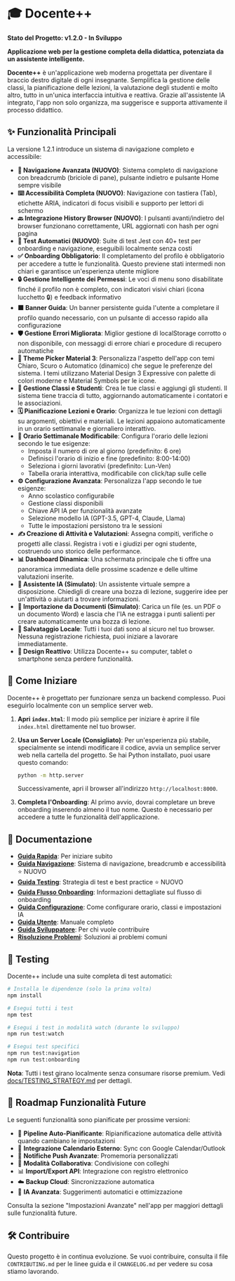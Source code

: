 # 🎓 Docente++

**Stato del Progetto: v1.2.0 - In Sviluppo**

**Applicazione web per la gestione completa della didattica, potenziata da un assistente intelligente.**

**Docente++** è un'applicazione web moderna progettata per diventare il braccio destro digitale di ogni insegnante. Semplifica la gestione delle classi, la pianificazione delle lezioni, la valutazione degli studenti e molto altro, tutto in un'unica interfaccia intuitiva e reattiva. Grazie all'assistente IA integrato, l'app non solo organizza, ma suggerisce e supporta attivamente il processo didattico.

## ✨ Funzionalità Principali

La versione 1.2.1 introduce un sistema di navigazione completo e accessibile:

- **🧭 Navigazione Avanzata (NUOVO)**: Sistema completo di navigazione con breadcrumb (briciole di pane), pulsante indietro e pulsante Home sempre visibile
- **⌨️ Accessibilità Completa (NUOVO)**: Navigazione con tastiera (Tab), etichette ARIA, indicatori di focus visibili e supporto per lettori di schermo
- **🔙 Integrazione History Browser (NUOVO)**: I pulsanti avanti/indietro del browser funzionano correttamente, URL aggiornati con hash per ogni pagina
- **🧪 Test Automatici (NUOVO)**: Suite di test Jest con 40+ test per onboarding e navigazione, eseguibili localmente senza costi
- **✅ Onboarding Obbligatorio**: Il completamento del profilo è obbligatorio per accedere a tutte le funzionalità. Questo previene stati intermedi non chiari e garantisce un'esperienza utente migliore
- **🔒 Gestione Intelligente dei Permessi**: Le voci di menu sono disabilitate finché il profilo non è completo, con indicatori visivi chiari (icona lucchetto 🔒) e feedback informativo
- **🟧 Banner Guida**: Un banner persistente guida l'utente a completare il profilo quando necessario, con un pulsante di accesso rapido alla configurazione
- **🛡️ Gestione Errori Migliorata**: Miglior gestione di localStorage corrotto o non disponibile, con messaggi di errore chiari e procedure di recupero automatiche
- **🎨 Theme Picker Material 3**: Personalizza l'aspetto dell'app con temi Chiaro, Scuro o Automatico (dinamico) che segue le preferenze del sistema. I temi utilizzano Material Design 3 Expressive con palette di colori moderne e Material Symbols per le icone.
- **🏫 Gestione Classi e Studenti**: Crea le tue classi e aggiungi gli studenti. Il sistema tiene traccia di tutto, aggiornando automaticamente i contatori e le associazioni.
- **🗓️ Pianificazione Lezioni e Orario**: Organizza le tue lezioni con dettagli su argomenti, obiettivi e materiali. Le lezioni appaiono automaticamente in un orario settimanale e giornaliero interattivo.
- **📅 Orario Settimanale Modificabile**: Configura l'orario delle lezioni secondo le tue esigenze:
  - Imposta il numero di ore al giorno (predefinito: 6 ore)
  - Definisci l'orario di inizio e fine (predefinito: 8:00-14:00)
  - Seleziona i giorni lavorativi (predefinito: Lun-Ven)
  - Tabella oraria interattiva, modificabile con click/tap sulle celle
- **⚙️ Configurazione Avanzata**: Personalizza l'app secondo le tue esigenze:
  - Anno scolastico configurabile
  - Gestione classi disponibili
  - Chiave API IA per funzionalità avanzate
  - Selezione modello IA (GPT-3.5, GPT-4, Claude, Llama)
  - Tutte le impostazioni persistono tra le sessioni
- **✍️ Creazione di Attività e Valutazioni**: Assegna compiti, verifiche o progetti alle classi. Registra i voti e i giudizi per ogni studente, costruendo uno storico delle performance.
- **📊 Dashboard Dinamica**: Una schermata principale che ti offre una panoramica immediata delle prossime scadenze e delle ultime valutazioni inserite.
- **🤖 Assistente IA (Simulato)**: Un assistente virtuale sempre a disposizione. Chiedigli di creare una bozza di lezione, suggerire idee per un'attività o aiutarti a trovare informazioni.
- **📄 Importazione da Documenti (Simulato)**: Carica un file (es. un PDF o un documento Word) e lascia che l'IA ne estragga i punti salienti per creare automaticamente una bozza di lezione.
- **💾 Salvataggio Locale**: Tutti i tuoi dati sono al sicuro nel tuo browser. Nessuna registrazione richiesta, puoi iniziare a lavorare immediatamente.
- **📱 Design Reattivo**: Utilizza Docente++ su computer, tablet o smartphone senza perdere funzionalità.

## 🚀 Come Iniziare

Docente++ è progettato per funzionare senza un backend complesso. Puoi eseguirlo localmente con un semplice server web.

1.  **Apri `index.html`**: Il modo più semplice per iniziare è aprire il file `index.html` direttamente nel tuo browser.
    
2.  **Usa un Server Locale (Consigliato)**: Per un'esperienza più stabile, specialmente se intendi modificare il codice, avvia un semplice server web nella cartella del progetto. Se hai Python installato, puoi usare questo comando:
    ```bash
    python -m http.server
    ```
    Successivamente, apri il browser all'indirizzo `http://localhost:8000`.

3.  **Completa l'Onboarding**: Al primo avvio, dovrai completare un breve onboarding inserendo almeno il tuo nome. Questo è necessario per accedere a tutte le funzionalità dell'applicazione.

## 📖 Documentazione

- **[Guida Rapida](docs/QUICK_START.md)**: Per iniziare subito
- **[Guida Navigazione](docs/NAVIGATION_GUIDE.md)**: Sistema di navigazione, breadcrumb e accessibilità ⭐ NUOVO
- **[Guida Testing](docs/TESTING_STRATEGY.md)**: Strategia di test e best practice ⭐ NUOVO
- **[Guida Flusso Onboarding](docs/ONBOARDING_FLOW_GUIDE.md)**: Informazioni dettagliate sul flusso di onboarding
- **[Guida Configurazione](docs/CONFIGURATION_GUIDE.md)**: Come configurare orario, classi e impostazioni IA
- **[Guida Utente](docs/user-guide.md)**: Manuale completo
- **[Guida Sviluppatore](docs/dev-guide.md)**: Per chi vuole contribuire
- **[Risoluzione Problemi](docs/TROUBLESHOOTING.md)**: Soluzioni ai problemi comuni

## 🧪 Testing

Docente++ include una suite completa di test automatici:

```bash
# Installa le dipendenze (solo la prima volta)
npm install

# Esegui tutti i test
npm test

# Esegui i test in modalità watch (durante lo sviluppo)
npm run test:watch

# Esegui test specifici
npm run test:navigation
npm run test:onboarding
```

**Nota**: Tutti i test girano localmente senza consumare risorse premium. Vedi [docs/TESTING_STRATEGY.md](docs/TESTING_STRATEGY.md) per dettagli.

## 🔮 Roadmap Funzionalità Future

Le seguenti funzionalità sono pianificate per prossime versioni:

- 🔄 **Pipeline Auto-Pianificante**: Ripianificazione automatica delle attività quando cambiano le impostazioni
- 📅 **Integrazione Calendario Esterno**: Sync con Google Calendar/Outlook
- 🔔 **Notifiche Push Avanzate**: Promemoria personalizzati
- 🤝 **Modalità Collaborativa**: Condivisione con colleghi
- 📊 **Import/Export API**: Integrazione con registro elettronico
- ☁️ **Backup Cloud**: Sincronizzazione automatica
- 🧠 **IA Avanzata**: Suggerimenti automatici e ottimizzazione

Consulta la sezione "Impostazioni Avanzate" nell'app per maggiori dettagli sulle funzionalità future.

## 🛠️ Contribuire

Questo progetto è in continua evoluzione. Se vuoi contribuire, consulta il file `CONTRIBUTING.md` per le linee guida e il `CHANGELOG.md` per vedere su cosa stiamo lavorando.
